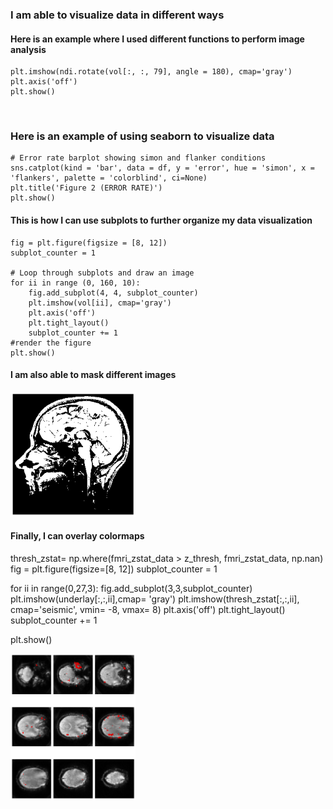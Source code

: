 ### I am able to visualize data in different ways

#### Here is an example where I used different functions to perform image analysis

    plt.imshow(ndi.rotate(vol[:, :, 79], angle = 180), cmap='gray')
    plt.axis('off')
    plt.show()


<img width="200"  src=''>

### Here is an example of using seaborn to visualize data


    # Error rate barplot showing simon and flanker conditions
    sns.catplot(kind = 'bar', data = df, y = 'error', hue = 'simon', x = 'flankers', palette = 'colorblind', ci=None)
    plt.title('Figure 2 (ERROR RATE)')
    plt.show()
    


#### This is how I can use subplots to further organize my data visualization

    fig = plt.figure(figsize = [8, 12])
    subplot_counter = 1

    # Loop through subplots and draw an image 
    for ii in range (0, 160, 10): 
        fig.add_subplot(4, 4, subplot_counter) 
        plt.imshow(vol[ii], cmap='gray')
        plt.axis('off')
        plt.tight_layout()
        subplot_counter += 1 
    #render the figure 
    plt.show()

#### I am also able to mask different images

<img width="200"  src='a-6.png'>

#### Finally, I can overlay colormaps

thresh_zstat= np.where(fmri_zstat_data > z_thresh, fmri_zstat_data, np.nan)
fig = plt.figure(figsize=[8, 12])
subplot_counter = 1

 

for ii in range(0,27,3):
    fig.add_subplot(3,3,subplot_counter)
    plt.imshow(underlay[:,:,ii],cmap= 'gray')
    plt.imshow(thresh_zstat[:,:,ii],
               cmap='seismic', vmin= -8,
               vmax= 8)
    plt.axis('off')
    plt.tight_layout()
    subplot_counter += 1 
    
plt.show()

<img width="200"  src='a-7.png'>

     
